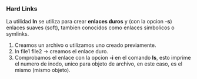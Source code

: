 ### Hard Links

La utilidad **ln** se utiliza para crear **enlaces duros** y (con la opcion **-s**) enlaces suaves (soft), tambien conocidos como enlaces simbolicos o symlinks.

1. Creamos un archivo o utilizamos uno creado previamente.
2. ln file1 file2 -> creamos el enlace duro.
3. Comprobamos el enlace con la opcion **-i** en el comando **ls**, esto imprime el numero de inodo, unico para objeto de archivo, en este caso, es el mismo (mismo objeto).

